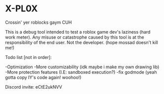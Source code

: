 # X-PL0X
Crossin' yer roblocks gaym CUH


This is a debug tool intended to test a roblox game dev's laziness (hard work meter). 
Any misuse or catastrophe caused by this tool is at the responsibility of the end user. Not the developer. (hope mossad doesn't kill me!)


Todo list [not in order]:

-Optimization
-More customizability (idk maybe i make my own drawing lib)
-More protection features (I.E: sandboxed execution?)
-fix godmode (yeah gotta copy IY's code again! woohoo!)







Discord invite: eCtE2ukNVV
